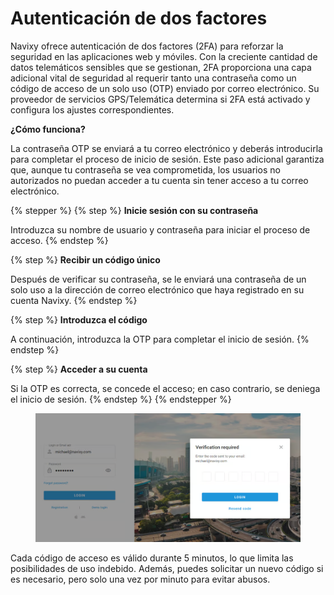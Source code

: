 # Autenticación de dos factores

Navixy ofrece autenticación de dos factores (2FA) para reforzar la seguridad en las aplicaciones web y móviles. Con la creciente cantidad de datos telemáticos sensibles que se gestionan, 2FA proporciona una capa adicional vital de seguridad al requerir tanto una contraseña como un código de acceso de un solo uso (OTP) enviado por correo electrónico. Su proveedor de servicios GPS/Telemática determina si 2FA está activado y configura los ajustes correspondientes.

**¿Cómo funciona?**

La contraseña OTP se enviará a tu correo electrónico y deberás introducirla para completar el proceso de inicio de sesión. Este paso adicional garantiza que, aunque tu contraseña se vea comprometida, los usuarios no autorizados no puedan acceder a tu cuenta sin tener acceso a tu correo electrónico.

{% stepper %}
{% step %}
**Inicie sesión con su contraseña**

Introduzca su nombre de usuario y contraseña para iniciar el proceso de acceso.
{% endstep %}

{% step %}
**Recibir un código único**

Después de verificar su contraseña, se le enviará una contraseña de un solo uso a la dirección de correo electrónico que haya registrado en su cuenta Navixy.
{% endstep %}

{% step %}
**Introduzca el código**

A continuación, introduzca la OTP para completar el inicio de sesión.
{% endstep %}

{% step %}
**Acceder a su cuenta**

Si la OTP es correcta, se concede el acceso; en caso contrario, se deniega el inicio de sesión.
{% endstep %}
{% endstepper %}

<figure><img src="../../.gitbook/assets/image (8).png" alt=""><figcaption></figcaption></figure>

Cada código de acceso es válido durante 5 minutos, lo que limita las posibilidades de uso indebido. Además, puedes solicitar un nuevo código si es necesario, pero solo una vez por minuto para evitar abusos.
